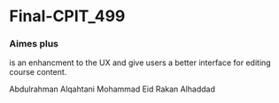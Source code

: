 # Final-CPIT_499

<h3>Aimes plus</h3>

<p>is an enhancment to the UX and give users a better interface for editing course content.</P>

Abdulrahman Alqahtani
Mohammad Eid
Rakan Alhaddad
